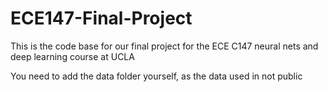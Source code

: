 # ECE147-Final-Project

This is the code base for our final project for the ECE C147 neural nets and deep learning course at UCLA

You need to add the data folder yourself, as the data used in not public
